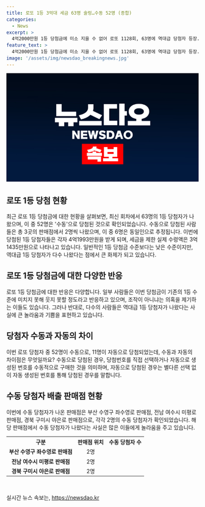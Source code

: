 ```yaml
---
title: 로또 1등 3억대 세금 63명 술렁…수동 52명 (종합)
categories:
  - News
excerpt: >
  4억2000만원 1등 당첨금에 미소 지을 수 없어 로또 1128회, 63명에 역대급 당첨자 등장. 3곳 판매점에서 수동 2명씩. 1등 당첨금은 4억1993만원, 실수령금은 3억원대. 직전 회차의 22억6789만원과 비교해 크게 줄어든 것에 입장변화. 부산, 여수, 구미 판매점에서 수동 당첨자 배출돼 도박성 높아진 관심.
feature_text: >
  4억2000만원 1등 당첨금에 미소 지을 수 없어 로또 1128회, 63명에 역대급 당첨자 등장. 3곳 판매점에서 수동 2명씩. 1등 당첨금은 4억1993만원, 실수령금은 3억원대. 직전 회차의 22억6789만원과 비교해 크게 줄어든 것에 입장변화. 부산, 여수, 구미 판매점에서 수동 당첨자 배출돼 도박성 높아진 관심.
image: '/assets/img/newsdao_breakingnews.jpg'
---
```


<p><img src="/assets/img/newsdao_breakingnews.jpg" alt="ontimetimes 속보" /></p>

<h2 data-ke-size="size26">로또 1등 당첨 현황</h2>

<p data-ke-size="size16">최근 로또 1등 당첨금에 대한 현황을 살펴보면, 최신 회차에서 63명의 1등 당첨자가 나왔으며, 이 중 52명은 '수동'으로 당첨된 것으로 확인되었습니다. 수동으로 당첨된 사람들은 총 3곳의 판매점에서 2명씩 나왔으며, 이 중 6명은 동일인으로 추정됩니다. 이번에 당첨된 1등 당첨자들은 각자 4억1993만원을 받게 되며, 세금을 제한 실제 수령액은 3억1435만원으로 나타나고 있습니다. 일반적인 1등 당첨금 수준보다는 낮은 수준이지만, 역대급 1등 당첨자가 다수 나왔다는 점에서 큰 화제가 되고 있습니다.</p>

<h2 data-ke-size="size26">로또 1등 당첨금에 대한 다양한 반응</h2>

<p data-ke-size="size16">로또 1등 당첨금에 대한 반응은 다양합니다. 일부 사람들은 이번 당첨금이 기존의 1등 수준에 미치지 못해 웃지 못할 정도라고 반응하고 있으며, 조작이 아니냐는 의혹을 제기하는 이들도 있습니다. 그러나 반대로, 다수의 사람들은 역대급 1등 당첨자가 나왔다는 사실에 큰 놀라움과 기쁨을 표현하고 있습니다.</p>

<h2 data-ke-size="size26">당첨자 수동과 자동의 차이</h2>

<p data-ke-size="size16">이번 로또 당첨자 중 52명이 수동으로, 11명이 자동으로 당첨되었는데, 수동과 자동의 차이점은 무엇일까요? 수동으로 당첨된 경우, 당첨번호를 직접 선택하거나 자동으로 생성된 번호를 수동적으로 구매한 것을 의미하며, 자동으로 당첨된 경우는 별다른 선택 없이 자동 생성된 번호를 통해 당첨된 경우를 말합니다.</p>

<h2 data-ke-size="size26">수동 당첨자 배출 판매점 현황</h2>

<p data-ke-size="size16">이번에 수동 당첨자가 나온 판매점은 부산 수영구 좌수영로 판매점, 전남 여수시 미평로 판매점, 경북 구미시 야은로 판매점으로, 각각 2명의 수동 당첨자가 확인되었습니다. 해당 판매점에서 수동 당첨자가 나왔다는 사실은 많은 이들에게 놀라움을 주고 있습니다.</p>

<table>
    <tr>
        <th>구분</th>
        <th>판매점 위치</th>
        <th>수동 당첨자 수</th>
    </tr>
    <tr>
        <td style="text-align: center; height: 17px;"><b>부산 수영구 좌수영로 판매점</b></td>
        <td style="text-align: center; height: 17px;">2명</td>
    </tr>
    <tr>
        <td style="text-align: center; height: 17px;"><b>전남 여수시 미평로 판매점</b></td>
        <td style="text-align: center; height: 17px;">2명</td>
    </tr>
    <tr>
        <td style="text-align: center; height: 17px;"><b>경북 구미시 야은로 판매점</b></td>
        <td style="text-align: center; height: 17px;">2명</td>
    </tr>
</table>

<p data-ke-size="size16">&nbsp;</p>
실시간 뉴스 속보는, <a href="https://newsdao.kr" rel="dofollow">https://newsdao.kr</a>


